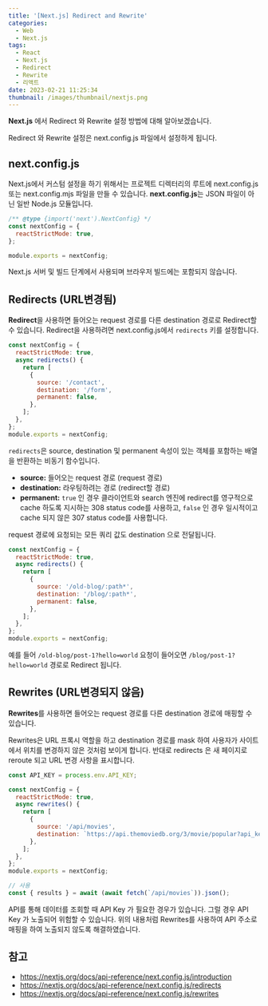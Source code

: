 ```yaml
---
title: '[Next.js] Redirect and Rewrite'
categories:
  - Web
  - Next.js
tags:
  - React
  - Next.js
  - Redirect
  - Rewrite
  - 리액트
date: 2023-02-21 11:25:34
thumbnail: /images/thumbnail/nextjs.png
---
```


**Next.js** 에서 Redirect 와 Rewrite 설정 방법에 대해 알아보겠습니다.

Redirect 와 Rewrite 설정은 next.config.js 파일에서 설정하게 됩니다.

## next.config.js

Next.js에서 커스텀 설정을 하기 위해서는 프로젝트 디렉터리의 루트에 next.config.js 또는 next.config.mjs 파일을 만들 수 있습니다. **next.config.js**는 JSON 파일이 아닌 일반 Node.js 모듈입니다.

```js
/** @type {import('next').NextConfig} */
const nextConfig = {
  reactStrictMode: true,
};

module.exports = nextConfig;
```

Next.js 서버 및 빌드 단계에서 사용되며 브라우저 빌드에는 포함되지 않습니다.

## Redirects (URL변경됨)

**Redirect**을 사용하면 들어오는 request 경로를 다른 destination 경로로 Redirect할 수 있습니다. Redirect을 사용하려면 next.config.js에서 `redirects` 키를 설정합니다.

```js
const nextConfig = {
  reactStrictMode: true,
  async redirects() {
    return [
      {
        source: '/contact',
        destination: '/form',
        permanent: false,
      },
    ];
  },
};
module.exports = nextConfig;
```

`redirects`은 source, destination 및 permanent 속성이 있는 객체를 포함하는 배열을 반환하는 비동기 함수입니다.

- **source:** 들어오는 request 경로 (request 경로)
- **destination:** 라우팅하려는 경로 (redirect할 경로)
- **permanent:** `true` 인 경우 클라이언트와 search 엔진에 redirect를 영구적으로 cache 하도록 지시하는 308 status code를 사용하고, `false` 인 경우 일시적이고 cache 되지 않은 307 status code를 사용합니다.

request 경로에 요청되는 모든 쿼리 값도 destination 으로 전달됩니다.

```js
const nextConfig = {
  reactStrictMode: true,
  async redirects() {
    return [
      {
        source: '/old-blog/:path*',
        destination: '/blog/:path*',
        permanent: false,
      },
    ];
  },
};
module.exports = nextConfig;
```

예를 들어 `/old-blog/post-1?hello=world` 요청이 들어오면 `/blog/post-1?hello=world` 경로로 Redirect 됩니다.

## Rewrites (URL변경되지 않음)

**Rewrites**를 사용하면 들어오는 request 경로를 다른 destination 경로에 매핑할 수 있습니다.

Rewrites은 URL 프록시 역할을 하고 destination 경로를 mask 하여 사용자가 사이트에서 위치를 변경하지 않은 것처럼 보이게 합니다. 반대로 redirects 은 새 페이지로 reroute 되고 URL 변경 사항을 표시합니다.

```js
const API_KEY = process.env.API_KEY;

const nextConfig = {
  reactStrictMode: true,
  async rewrites() {
    return [
      {
        source: '/api/movies',
        destination: `https://api.themoviedb.org/3/movie/popular?api_key=${API_KEY}`,
      },
    ];
  },
};
module.exports = nextConfig;
```

```js
// 사용
const { results } = await (await fetch(`/api/movies`)).json();
```

API를 통해 데이터를 조회할 때 API Key 가 필요한 경우가 있습니다. 그럴 경우 API Key 가 노출되어 위험할 수 있습니다. 위의 내용처럼 Rewrites를 사용하여 API 주소로 매핑을 하여 노출되지 않도록 해결하였습니다.

## 참고

- https://nextjs.org/docs/api-reference/next.config.js/introduction
- https://nextjs.org/docs/api-reference/next.config.js/redirects
- https://nextjs.org/docs/api-reference/next.config.js/rewrites
